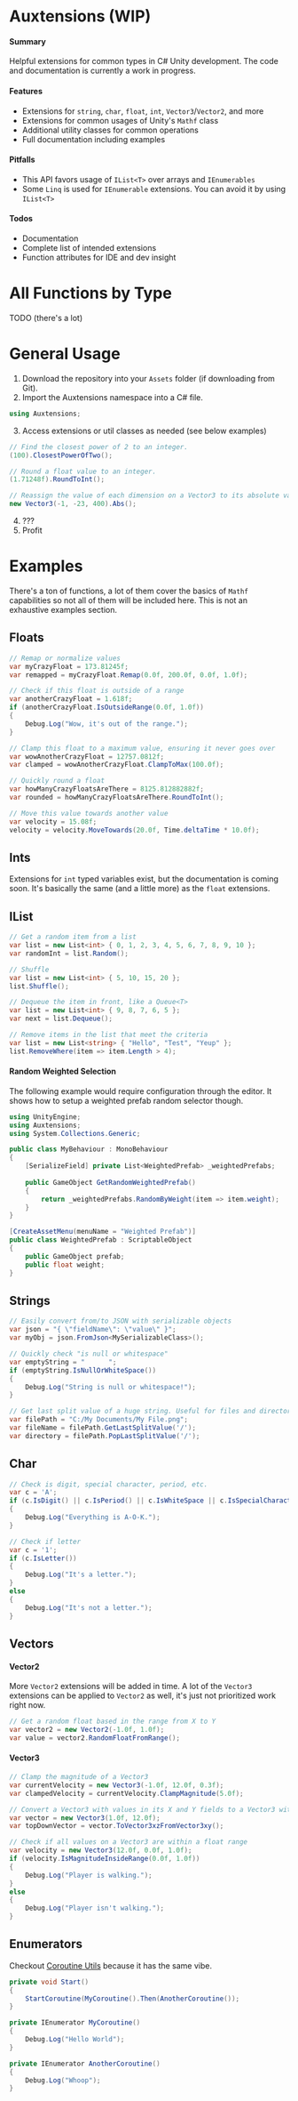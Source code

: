 # Auxtensions (WIP)
#### Summary
Helpful extensions for common types in C# Unity development. The code and documentation is currently a work in progress.

#### Features
* Extensions for `string`, `char`, `float`, `int`, `Vector3`/`Vector2`, and more
* Extensions for common usages of Unity's `Mathf` class
* Additional utility classes for common operations
* Full documentation including examples

#### Pitfalls
* This API favors usage of `IList<T>` over arrays and `IEnumerables`
* Some `Linq` is used for `IEnumerable` extensions. You can avoid it by using `IList<T>`

#### Todos
* Documentation
* Complete list of intended extensions
* Function attributes for IDE and dev insight

# All Functions by Type
TODO (there's a lot)

# General Usage
1. Download the repository into your `Assets` folder (if downloading from Git).
2. Import the Auxtensions namespace into a C# file.

```c#
using Auxtensions;
```

3. Access extensions or util classes as needed (see below examples)

```c#
// Find the closest power of 2 to an integer.
(100).ClosestPowerOfTwo();

// Round a float value to an integer.
(1.71248f).RoundToInt();

// Reassign the value of each dimension on a Vector3 to its absolute value.
new Vector3(-1, -23, 400).Abs();
```

4. ???
5. Profit

# Examples
There's a ton of functions, a lot of them cover the basics of `Mathf` capabilities so not all of them will be included here. This is not an exhaustive examples section.
## Floats

```c#
// Remap or normalize values
var myCrazyFloat = 173.81245f; 
var remapped = myCrazyFloat.Remap(0.0f, 200.0f, 0.0f, 1.0f);

// Check if this float is outside of a range
var anotherCrazyFloat = 1.618f; 
if (anotherCrazyFloat.IsOutsideRange(0.0f, 1.0f)) 
{
    Debug.Log("Wow, it's out of the range.");
}

// Clamp this float to a maximum value, ensuring it never goes over
var wowAnotherCrazyFloat = 12757.0812f;
var clamped = wowAnotherCrazyFloat.ClampToMax(100.0f);

// Quickly round a float
var howManyCrazyFloatsAreThere = 8125.812882882f;
var rounded = howManyCrazyFloatsAreThere.RoundToInt();

// Move this value towards another value
var velocity = 15.08f;
velocity = velocity.MoveTowards(20.0f, Time.deltaTime * 10.0f);
```

## Ints
Extensions for `int` typed variables exist, but the documentation is coming soon. It's basically the same (and a little more) as the `float` extensions.

## IList<T>
```c#
// Get a random item from a list
var list = new List<int> { 0, 1, 2, 3, 4, 5, 6, 7, 8, 9, 10 };
var randomInt = list.Random();

// Shuffle
var list = new List<int> { 5, 10, 15, 20 };
list.Shuffle();

// Dequeue the item in front, like a Queue<T>
var list = new List<int> { 9, 8, 7, 6, 5 };
var next = list.Dequeue();

// Remove items in the list that meet the criteria
var list = new List<string> { "Hello", "Test", "Yeup" };
list.RemoveWhere(item => item.Length > 4);
```
#### Random Weighted Selection
The following example would require configuration through the editor. It shows how to setup a weighted prefab random selector though.
```c#
using UnityEngine;
using Auxtensions;
using System.Collections.Generic;

public class MyBehaviour : MonoBehaviour 
{
    [SerializeField] private List<WeightedPrefab> _weightedPrefabs;
    
    public GameObject GetRandomWeightedPrefab() 
    {
        return _weightedPrefabs.RandomByWeight(item => item.weight);
    }
}

[CreateAssetMenu(menuName = "Weighted Prefab")]
public class WeightedPrefab : ScriptableObject
{
    public GameObject prefab;
    public float weight;
}

```

## Strings
```c#
// Easily convert from/to JSON with serializable objects
var json = "{ \"fieldName\": \"value\" }";
var myObj = json.FromJson<MySerializableClass>();

// Quickly check "is null or whitespace"
var emptyString = "      ";
if (emptyString.IsNullOrWhiteSpace()) 
{
    Debug.Log("String is null or whitespace!");
}

// Get last split value of a huge string. Useful for files and directories.
var filePath = "C:/My Documents/My File.png";
var fileName = filePath.GetLastSplitValue('/');
var directory = filePath.PopLastSplitValue('/');
```

## Char
```c#
// Check is digit, special character, period, etc. 
var c = 'A'; 
if (c.IsDigit() || c.IsPeriod() || c.IsWhiteSpace || c.IsSpecialCharacter()) 
{
    Debug.Log("Everything is A-O-K.");
}

// Check if letter
var c = '1'; 
if (c.IsLetter()) 
{
    Debug.Log("It's a letter.");
}
else 
{
    Debug.Log("It's not a letter.");
}
```

## Vectors
#### Vector2
More `Vector2` extensions will be added in time. A lot of the `Vector3` extensions can be applied to `Vector2` as well, it's just not prioritized work right now.
```c#
// Get a random float based in the range from X to Y
var vector2 = new Vector2(-1.0f, 1.0f);
var value = vector2.RandomFloatFromRange();
```

#### Vector3
```c#
// Clamp the magnitude of a Vector3 
var currentVelocity = new Vector3(-1.0f, 12.0f, 0.3f);
var clampedVelocity = currentVelocity.ClampMagnitude(5.0f);

// Convert a Vector3 with values in its X and Y fields to a Vector3 with values in its X and Z fields
var vector = new Vector3(1.0f, 12.0f);
var topDownVector = vector.ToVector3xzFromVector3xy();

// Check if all values on a Vector3 are within a float range
var velocity = new Vector3(12.0f, 0.0f, 1.0f);
if (velocity.IsMagnitudeInsideRange(0.0f, 1.0f)) 
{
    Debug.Log("Player is walking.");
}
else 
{
    Debug.Log("Player isn't walking.");
}
```

## Enumerators
Checkout [Coroutine Utils](https://github.com/austephner/CoroutineUtils) because it has the same vibe.
```c#
private void Start() 
{
    StartCoroutine(MyCoroutine().Then(AnotherCoroutine());
}

private IEnumerator MyCoroutine() 
{
    Debug.Log("Hello World");
}

private IEnumerator AnotherCoroutine() 
{
    Debug.Log("Whoop");
}
```